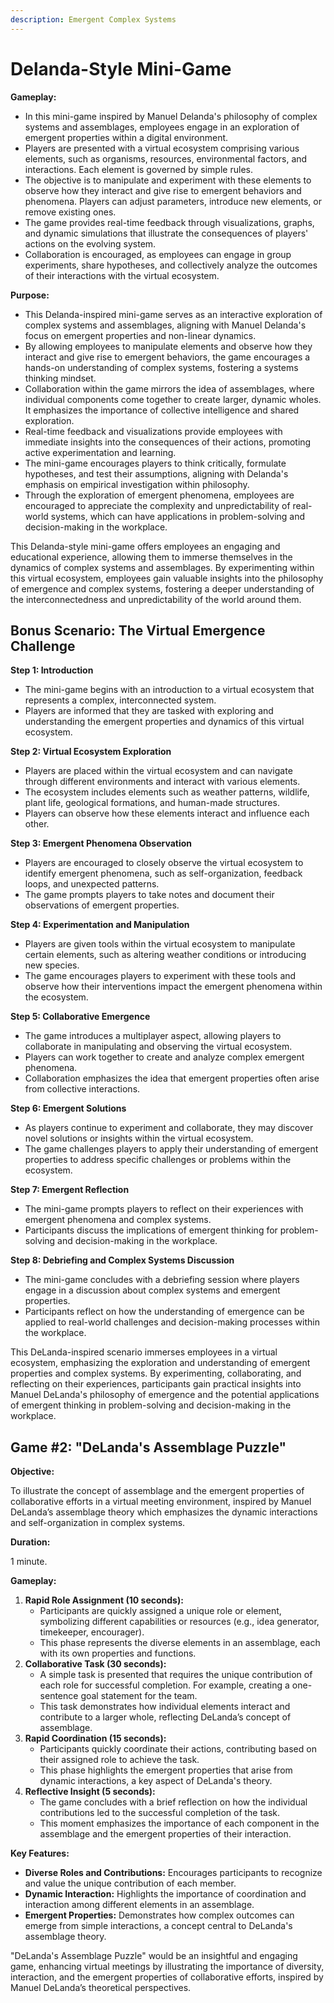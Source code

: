 ```yaml
---
description: Emergent Complex Systems
---
```


# Delanda-Style Mini-Game

**Gameplay:**

* In this mini-game inspired by Manuel Delanda's philosophy of complex systems and assemblages, employees engage in an exploration of emergent properties within a digital environment.
* Players are presented with a virtual ecosystem comprising various elements, such as organisms, resources, environmental factors, and interactions. Each element is governed by simple rules.
* The objective is to manipulate and experiment with these elements to observe how they interact and give rise to emergent behaviors and phenomena. Players can adjust parameters, introduce new elements, or remove existing ones.
* The game provides real-time feedback through visualizations, graphs, and dynamic simulations that illustrate the consequences of players' actions on the evolving system.
* Collaboration is encouraged, as employees can engage in group experiments, share hypotheses, and collectively analyze the outcomes of their interactions with the virtual ecosystem.

**Purpose:**

* This Delanda-inspired mini-game serves as an interactive exploration of complex systems and assemblages, aligning with Manuel Delanda's focus on emergent properties and non-linear dynamics.
* By allowing employees to manipulate elements and observe how they interact and give rise to emergent behaviors, the game encourages a hands-on understanding of complex systems, fostering a systems thinking mindset.
* Collaboration within the game mirrors the idea of assemblages, where individual components come together to create larger, dynamic wholes. It emphasizes the importance of collective intelligence and shared exploration.
* Real-time feedback and visualizations provide employees with immediate insights into the consequences of their actions, promoting active experimentation and learning.
* The mini-game encourages players to think critically, formulate hypotheses, and test their assumptions, aligning with Delanda's emphasis on empirical investigation within philosophy.
* Through the exploration of emergent phenomena, employees are encouraged to appreciate the complexity and unpredictability of real-world systems, which can have applications in problem-solving and decision-making in the workplace.

This Delanda-style mini-game offers employees an engaging and educational experience, allowing them to immerse themselves in the dynamics of complex systems and assemblages. By experimenting within this virtual ecosystem, employees gain valuable insights into the philosophy of emergence and complex systems, fostering a deeper understanding of the interconnectedness and unpredictability of the world around them.

## **Bonus Scenario: The Virtual Emergence Challenge**

**Step 1: Introduction**

* The mini-game begins with an introduction to a virtual ecosystem that represents a complex, interconnected system.
* Players are informed that they are tasked with exploring and understanding the emergent properties and dynamics of this virtual ecosystem.

**Step 2: Virtual Ecosystem Exploration**

* Players are placed within the virtual ecosystem and can navigate through different environments and interact with various elements.
* The ecosystem includes elements such as weather patterns, wildlife, plant life, geological formations, and human-made structures.
* Players can observe how these elements interact and influence each other.

**Step 3: Emergent Phenomena Observation**

* Players are encouraged to closely observe the virtual ecosystem to identify emergent phenomena, such as self-organization, feedback loops, and unexpected patterns.
* The game prompts players to take notes and document their observations of emergent properties.

**Step 4: Experimentation and Manipulation**

* Players are given tools within the virtual ecosystem to manipulate certain elements, such as altering weather conditions or introducing new species.
* The game encourages players to experiment with these tools and observe how their interventions impact the emergent phenomena within the ecosystem.

**Step 5: Collaborative Emergence**

* The game introduces a multiplayer aspect, allowing players to collaborate in manipulating and observing the virtual ecosystem.
* Players can work together to create and analyze complex emergent phenomena.
* Collaboration emphasizes the idea that emergent properties often arise from collective interactions.

**Step 6: Emergent Solutions**

* As players continue to experiment and collaborate, they may discover novel solutions or insights within the virtual ecosystem.
* The game challenges players to apply their understanding of emergent properties to address specific challenges or problems within the ecosystem.

**Step 7: Emergent Reflection**

* The mini-game prompts players to reflect on their experiences with emergent phenomena and complex systems.
* Participants discuss the implications of emergent thinking for problem-solving and decision-making in the workplace.

**Step 8: Debriefing and Complex Systems Discussion**

* The mini-game concludes with a debriefing session where players engage in a discussion about complex systems and emergent properties.
* Participants reflect on how the understanding of emergence can be applied to real-world challenges and decision-making processes within the workplace.

This DeLanda-inspired scenario immerses employees in a virtual ecosystem, emphasizing the exploration and understanding of emergent properties and complex systems. By experimenting, collaborating, and reflecting on their experiences, participants gain practical insights into Manuel DeLanda's philosophy of emergence and the potential applications of emergent thinking in problem-solving and decision-making in the workplace.

## Game #2: "DeLanda's Assemblage Puzzle"

**Objective:**

To illustrate the concept of assemblage and the emergent properties of collaborative efforts in a virtual meeting environment, inspired by Manuel DeLanda’s assemblage theory which emphasizes the dynamic interactions and self-organization in complex systems.

**Duration:**

1 minute.

**Gameplay:**

1. **Rapid Role Assignment (10 seconds):**
   * Participants are quickly assigned a unique role or element, symbolizing different capabilities or resources (e.g., idea generator, timekeeper, encourager).
   * This phase represents the diverse elements in an assemblage, each with its own properties and functions.
2. **Collaborative Task (30 seconds):**
   * A simple task is presented that requires the unique contribution of each role for successful completion. For example, creating a one-sentence goal statement for the team.
   * This task demonstrates how individual elements interact and contribute to a larger whole, reflecting DeLanda’s concept of assemblage.
3. **Rapid Coordination (15 seconds):**
   * Participants quickly coordinate their actions, contributing based on their assigned role to achieve the task.
   * This phase highlights the emergent properties that arise from dynamic interactions, a key aspect of DeLanda's theory.
4. **Reflective Insight (5 seconds):**
   * The game concludes with a brief reflection on how the individual contributions led to the successful completion of the task.
   * This moment emphasizes the importance of each component in the assemblage and the emergent properties of their interaction.

**Key Features:**

* **Diverse Roles and Contributions:** Encourages participants to recognize and value the unique contribution of each member.
* **Dynamic Interaction:** Highlights the importance of coordination and interaction among different elements in an assemblage.
* **Emergent Properties:** Demonstrates how complex outcomes can emerge from simple interactions, a concept central to DeLanda's assemblage theory.

"DeLanda's Assemblage Puzzle" would be an insightful and engaging game, enhancing virtual meetings by illustrating the importance of diversity, interaction, and the emergent properties of collaborative efforts, inspired by Manuel DeLanda’s theoretical perspectives.

